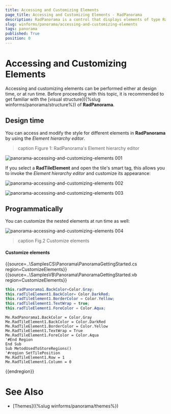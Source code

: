 ```yaml
---
title: Accessing and Customizing Elements
page_title: Accessing and Customizing Elements - RadPanorama
description: RadPanorama is a control that displays elements of type RadTileElement in a mosaic manner.
slug: winforms/panorama/accessing-and-customizing-elements
tags: panorama
published: True
position: 0
---
```


# Accessing and Customizing Elements
 
Accessing and customizing elements can be performed either at design time, or at run time. Before proceeding with this topic, it is recommended to get familiar with the [visual structure]({%slug winforms/panorama/structure%}) of **RadPanorama**.
      

## Design time

You can access and modify the style for different elements in **RadPanorama** by using the *Element hierarchy editor*.

>caption Figure 1: RadPanorama's Element hierarchy editor

![panorama-accessing-and-customizing-elements 001](images/panorama-accessing-and-customizing-elements001.png)

If you select a **RadTileElement** and open the tile's smart tag, this allows you to invoke the *Element hierarchy editor* and customize its appearance:

![panorama-accessing-and-customizing-elements 002](images/panorama-accessing-and-customizing-elements002.png)

![panorama-accessing-and-customizing-elements 003](images/panorama-accessing-and-customizing-elements003.png)

## Programmatically

You can customize the nested elements at run time as well:

![panorama-accessing-and-customizing-elements 004](images/panorama-accessing-and-customizing-elements004.png)

>caption Fig.2 Customize elements

#### Customize elements 

{{source=..\SamplesCS\Panorama\PanoramaGettingStarted.cs region=CustomizeElements}} 
{{source=..\SamplesVB\Panorama\PanoramaGettingStarted.vb region=CustomizeElements}} 

````C#
this.radPanorama1.BackColor=Color.Gray;
this.radTileElement1.BackColor= Color.DarkRed;
this.radTileElement1.BorderColor = Color.Yellow;
this.radTileElement1.TextWrap = true;
this.radTileElement1.ForeColor = Color.Aqua;

````
````VB.NET
Me.RadPanorama1.BackColor = Color.Gray
Me.RadTileElement1.BackColor = Color.DarkRed
Me.RadTileElement1.BorderColor = Color.Yellow
Me.RadTileElement1.TextWrap = True
Me.RadTileElement1.ForeColor = Color.Aqua
'#End Region
End Sub
Sub MetodUsedToStoreRegions()
'#region SetTilePosition
Me.RadTileElement1.Row = 1
Me.RadTileElement1.Column = 0

````

{{endregion}}  

# See Also

* [Themes]({%slug winforms/panorama/themes%})	
